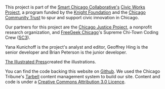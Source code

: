 
This project is part of the [Smart Chicago Collaborative's](http://www.smartchicagocollaborative.org/) [Civic Works Project](http://www.smartchicagocollaborative.org/projects/civic-innovation-in-chicago/), a program funded by the [Knight Foundation](http://knightfoundation.org/) and the [Chicago Community Trust](http://www.cct.org/) to spur and support civic innovation in Chicago. 

Our partners for this project are the [Chicago Justice Project](http://chicagojustice.org/), a nonprofit research organization, and [FreeGeek Chicago](http://freegeekchicago.org/)'s Supreme Chi-Town Coding Crew ([SC3](https://github.com/sc3/sc3)). 

Yana Kunichoff is the project's analyst and editor, Geoffrey Hing is the senior developer and Brian Peterson is the junior developer.  

[The Illustrated Press](http://illuspress.com)created the illustrations.

You can find the code backing this website on [Github](https://github.com/sc3/crime-punishment). We used the Chicago Tribune's [Tarbell](http://tarbell.tribapps.com/) content management system to build our site. Content and code is under a [Creative Commons Attribution 3.0 Licence](http://creativecommons.org/licenses/by/3.0/us/).